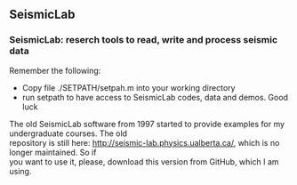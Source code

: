 ## SeismicLab
### SeismicLab: reserch tools to read, write and process seismic data

Remember  the following:

 * Copy file ./SETPATH/setpah.m into your working directory
 * run setpath to have access to SeismicLab codes, data and demos. Good luck

The old SeismicLab software from 1997 started to provide examples for my undergraduate courses. The old   
repository is still here: http://seismic-lab.physics.ualberta.ca/, which is no longer maintained. So if   
you want to use it, please, download this version from GitHub, which I am using.




